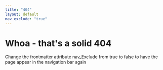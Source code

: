 ```yaml
---
title: "404"
layout: default
nav_exclude: "true"
---
```

# Whoa - that's a solid 404

Change the frontmatter attribute nav_Exclude from true to false to have the page appear in the navigation bar again 